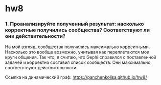 # hw8
### 1. Проанализируйте полученный результат: насколько корректные получились сообщества? Соответствуют ли они действительности? 
На мой взгляд, сообщества получились максимально корректными. Насколько это вообще возможно, учитывая как переплетаются мои круги общения. Так что, я считаю, что Gephi справился с поставленной задачей и корректно составил список сообществ. Они максимально соответствуют действитпльности. 

Ссылка на динамический граф: https://panchenkolisa.github.io/hw8/
